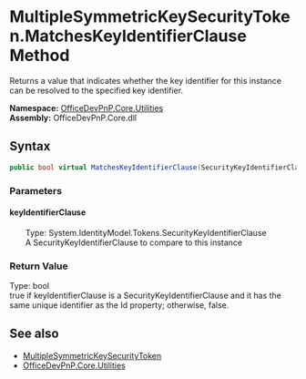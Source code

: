 # MultipleSymmetricKeySecurityToken.MatchesKeyIdentifierClause Method  
 Returns a value that indicates whether the key identifier for this instance can be resolved to the specified key identifier.   

**Namespace:** [OfficeDevPnP.Core.Utilities](OfficeDevPnP.Core.Utilities.md)  
**Assembly:** OfficeDevPnP.Core.dll  
## Syntax
```C#
public bool virtual MatchesKeyIdentifierClause(SecurityKeyIdentifierClause keyIdentifierClause)
```
### Parameters
#### keyIdentifierClause  
&emsp;&emsp;Type: System.IdentityModel.Tokens.SecurityKeyIdentifierClause  
&emsp;&emsp;A SecurityKeyIdentifierClause to compare to this instance  

  

### Return Value
Type: bool  
true if keyIdentifierClause is a SecurityKeyIdentifierClause and it has the same unique identifier as the Id property; otherwise, false.  


## See also
- [MultipleSymmetricKeySecurityToken](OfficeDevPnP.Core.Utilities.MultipleSymmetricKeySecurityToken.md) 
- [OfficeDevPnP.Core.Utilities](OfficeDevPnP.Core.Utilities.md) 
